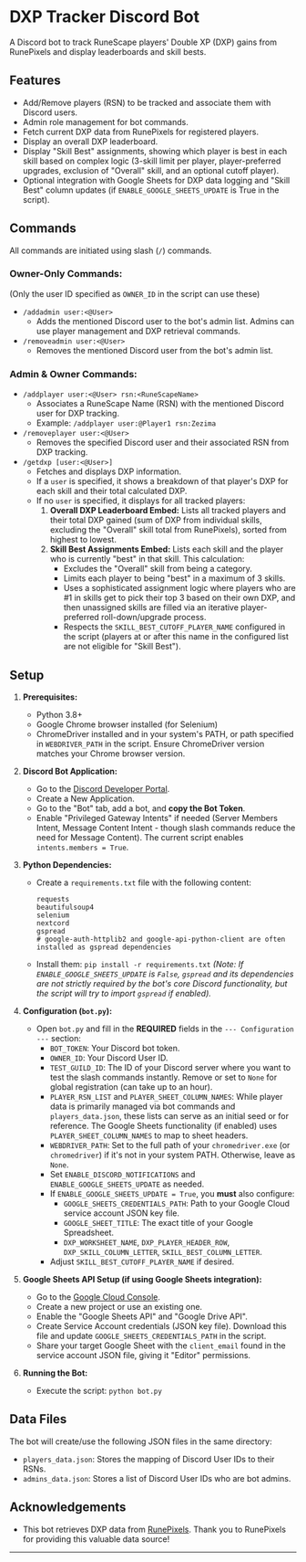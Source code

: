 # DXP Tracker Discord Bot

A Discord bot to track RuneScape players' Double XP (DXP) gains from RunePixels and display leaderboards and skill bests.

## Features

* Add/Remove players (RSN) to be tracked and associate them with Discord users.
* Admin role management for bot commands.
* Fetch current DXP data from RunePixels for registered players.
* Display an overall DXP leaderboard.
* Display "Skill Best" assignments, showing which player is best in each skill based on complex logic (3-skill limit per player, player-preferred upgrades, exclusion of "Overall" skill, and an optional cutoff player).
* Optional integration with Google Sheets for DXP data logging and "Skill Best" column updates (if `ENABLE_GOOGLE_SHEETS_UPDATE` is True in the script).

## Commands

All commands are initiated using slash (`/`) commands.

### Owner-Only Commands:
(Only the user ID specified as `OWNER_ID` in the script can use these)

* `/addadmin user:<@User>`
    * Adds the mentioned Discord user to the bot's admin list. Admins can use player management and DXP retrieval commands.
* `/removeadmin user:<@User>`
    * Removes the mentioned Discord user from the bot's admin list.

### Admin & Owner Commands:

* `/addplayer user:<@User> rsn:<RuneScapeName>`
    * Associates a RuneScape Name (RSN) with the mentioned Discord user for DXP tracking.
    * Example: `/addplayer user:@Player1 rsn:Zezima`
* `/removeplayer user:<@User>`
    * Removes the specified Discord user and their associated RSN from DXP tracking.
* `/getdxp [user:<@User>]`
    * Fetches and displays DXP information.
    * If a `user` is specified, it shows a breakdown of that player's DXP for each skill and their total calculated DXP.
    * If no `user` is specified, it displays for all tracked players:
        1.  **Overall DXP Leaderboard Embed:** Lists all tracked players and their total DXP gained (sum of DXP from individual skills, excluding the "Overall" skill total from RunePixels), sorted from highest to lowest.
        2.  **Skill Best Assignments Embed:** Lists each skill and the player who is currently "best" in that skill. This calculation:
            * Excludes the "Overall" skill from being a category.
            * Limits each player to being "best" in a maximum of 3 skills.
            * Uses a sophisticated assignment logic where players who are #1 in skills get to pick their top 3 based on their own DXP, and then unassigned skills are filled via an iterative player-preferred roll-down/upgrade process.
            * Respects the `SKILL_BEST_CUTOFF_PLAYER_NAME` configured in the script (players at or after this name in the configured list are not eligible for "Skill Best").

## Setup

1.  **Prerequisites:**
    * Python 3.8+
    * Google Chrome browser installed (for Selenium)
    * ChromeDriver installed and in your system's PATH, or path specified in `WEBDRIVER_PATH` in the script. Ensure ChromeDriver version matches your Chrome browser version.

2.  **Discord Bot Application:**
    * Go to the [Discord Developer Portal](https://discord.com/developers/applications).
    * Create a New Application.
    * Go to the "Bot" tab, add a bot, and **copy the Bot Token**.
    * Enable "Privileged Gateway Intents" if needed (Server Members Intent, Message Content Intent - though slash commands reduce the need for Message Content). The current script enables `intents.members = True`.

3.  **Python Dependencies:**
    * Create a `requirements.txt` file with the following content:
        ```
        requests
        beautifulsoup4
        selenium
        nextcord
        gspread 
        # google-auth-httplib2 and google-api-python-client are often installed as gspread dependencies
        ```
    * Install them: `pip install -r requirements.txt`
        *(Note: If `ENABLE_GOOGLE_SHEETS_UPDATE` is `False`, `gspread` and its dependencies are not strictly required by the bot's core Discord functionality, but the script will try to import `gspread` if enabled).*

4.  **Configuration (`bot.py`):**
    * Open `bot.py` and fill in the **REQUIRED** fields in the `--- Configuration ---` section:
        * `BOT_TOKEN`: Your Discord bot token.
        * `OWNER_ID`: Your Discord User ID.
        * `TEST_GUILD_ID`: The ID of your Discord server where you want to test the slash commands instantly. Remove or set to `None` for global registration (can take up to an hour).
        * `PLAYER_RSN_LIST` and `PLAYER_SHEET_COLUMN_NAMES`: While player data is primarily managed via bot commands and `players_data.json`, these lists can serve as an initial seed or for reference. The Google Sheets functionality (if enabled) uses `PLAYER_SHEET_COLUMN_NAMES` to map to sheet headers.
        * `WEBDRIVER_PATH`: Set to the full path of your `chromedriver.exe` (or `chromedriver`) if it's not in your system PATH. Otherwise, leave as `None`.
        * Set `ENABLE_DISCORD_NOTIFICATIONS` and `ENABLE_GOOGLE_SHEETS_UPDATE` as needed.
        * If `ENABLE_GOOGLE_SHEETS_UPDATE = True`, you **must** also configure:
            * `GOOGLE_SHEETS_CREDENTIALS_PATH`: Path to your Google Cloud service account JSON key file.
            * `GOOGLE_SHEET_TITLE`: The exact title of your Google Spreadsheet.
            * `DXP_WORKSHEET_NAME`, `DXP_PLAYER_HEADER_ROW`, `DXP_SKILL_COLUMN_LETTER`, `SKILL_BEST_COLUMN_LETTER`.
        * Adjust `SKILL_BEST_CUTOFF_PLAYER_NAME` if desired.

5.  **Google Sheets API Setup (if using Google Sheets integration):**
    * Go to the [Google Cloud Console](https://console.cloud.google.com/).
    * Create a new project or use an existing one.
    * Enable the "Google Sheets API" and "Google Drive API".
    * Create Service Account credentials (JSON key file). Download this file and update `GOOGLE_SHEETS_CREDENTIALS_PATH` in the script.
    * Share your target Google Sheet with the `client_email` found in the service account JSON file, giving it "Editor" permissions.

6.  **Running the Bot:**
    * Execute the script: `python bot.py`

## Data Files

The bot will create/use the following JSON files in the same directory:
* `players_data.json`: Stores the mapping of Discord User IDs to their RSNs.
* `admins_data.json`: Stores a list of Discord User IDs who are bot admins.

## Acknowledgements

* This bot retrieves DXP data from [RunePixels](https://runepixels.com/). Thank you to RunePixels for providing this valuable data source!

---

